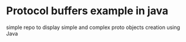 # Protocol buffers example in java

simple repo to display simple and complex proto objects creation using Java